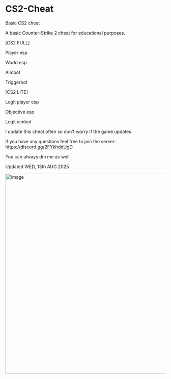 # CS2-Cheat
Basic CS2 cheat

A basic Counter-Strike 2 cheat for educational purposes.

[CS2 FULL]

Player esp

World esp

Aimbot

Triggerbot

[CS2 LITE]

Legit player esp

Objective esp

Legit aimbot



I update this cheat often so don't worry if the game updates

If you have any questions feel free to join the server: https://discord.gg/2FYkhddUgD

You can always dm me as well

Updated WED, 13th AUG 2025

<img width="1469" height="628" alt="image" src="https://github.com/user-attachments/assets/f20ce6ae-cf98-4a71-a384-2bf2891e5f5a" />
